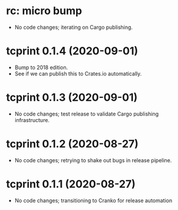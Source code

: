 # rc: micro bump

- No code changes; iterating on Cargo publishing.

# tcprint 0.1.4 (2020-09-01)

- Bump to 2018 edition.
- See if we can publish this to Crates.io automatically.

# tcprint 0.1.3 (2020-09-01)

- No code changes; test release to validate Cargo publishing infrastructure.

# tcprint 0.1.2 (2020-08-27)

- No code changes; retrying to shake out bugs in release pipeline.

# tcprint 0.1.1 (2020-08-27)

- No code changes; transitioning to Cranko for release automation
